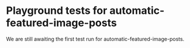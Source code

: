 # Playground tests for automatic-featured-image-posts
We are still awaiting the first test run for automatic-featured-image-posts.
